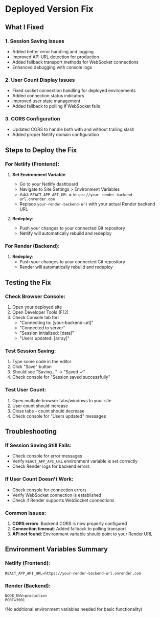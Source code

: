 # Deployed Version Fix

## What I Fixed

### 1. **Session Saving Issues**
- Added better error handling and logging
- Improved API URL detection for production
- Added fallback transport methods for WebSocket connections
- Enhanced debugging with console logs

### 2. **User Count Display Issues**
- Fixed socket connection handling for deployed environments
- Added connection status indicators
- Improved user state management
- Added fallback to polling if WebSocket fails

### 3. **CORS Configuration**
- Updated CORS to handle both with and without trailing slash
- Added proper Netlify domain configuration

## Steps to Deploy the Fix

### For Netlify (Frontend):
1. **Set Environment Variable**:
   - Go to your Netlify dashboard
   - Navigate to Site Settings > Environment Variables
   - Add: `REACT_APP_API_URL` = `https://your-render-backend-url.onrender.com`
   - Replace `your-render-backend-url` with your actual Render backend URL

2. **Redeploy**:
   - Push your changes to your connected Git repository
   - Netlify will automatically rebuild and redeploy

### For Render (Backend):
1. **Redeploy**:
   - Push your changes to your connected Git repository
   - Render will automatically rebuild and redeploy

## Testing the Fix

### Check Browser Console:
1. Open your deployed site
2. Open Developer Tools (F12)
3. Check Console tab for:
   - "Connecting to: [your-backend-url]"
   - "Connected to server"
   - "Session initialized: [data]"
   - "Users updated: [array]"

### Test Session Saving:
1. Type some code in the editor
2. Click "Save" button
3. Should see "Saving..." → "Saved ✓"
4. Check console for "Session saved successfully"

### Test User Count:
1. Open multiple browser tabs/windows to your site
2. User count should increase
3. Close tabs - count should decrease
4. Check console for "Users updated" messages

## Troubleshooting

### If Session Saving Still Fails:
- Check console for error messages
- Verify `REACT_APP_API_URL` environment variable is set correctly
- Check Render logs for backend errors

### If User Count Doesn't Work:
- Check console for connection errors
- Verify WebSocket connection is established
- Check if Render supports WebSocket connections

### Common Issues:
1. **CORS errors**: Backend CORS is now properly configured
2. **Connection timeout**: Added fallback to polling transport
3. **API not found**: Environment variable should point to your Render URL

## Environment Variables Summary

### Netlify (Frontend):
```
REACT_APP_API_URL=https://your-render-backend-url.onrender.com
```

### Render (Backend):
```
NODE_ENV=production
PORT=3001
```
(No additional environment variables needed for basic functionality)
